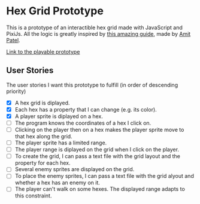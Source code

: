 # Hex Grid Prototype

This is a prototype of an interactible hex grid made with JavaScript and PixiJs. All the logic is greatly inspired by [this amazing guide](https://www.redblobgames.com/grids/hexagons/), made by [Amit Patel](https://www.redblobgames.com/).

[Link to the playable prototype](https://bloblucas.github.io/hex-grid-prototype)

## User Stories
The user stories I want this prototype to fulfill (in order of descending priority)
- [x] A hex grid is diplayed.
- [x] Each hex has a property that I can change (e.g. its color).
- [x] A player sprite is diplayed on a hex.
- [ ] The program knows the coordinates of a hex I click on.
- [ ] Clicking on the player then on a hex makes the player sprite move to that hex along the grid.
- [ ] The player sprite has a limited range.
- [ ] The player range is diplayed on the grid when I click on the player.
- [ ] To create the grid, I can pass a text file with the grid layout and the property for each hex.
- [ ] Several enemy sprites are displayed on the grid.
- [ ] To place the enemy sprites, I can pass a text file with the grid alyout and whether a hex has an enemy on it.
- [ ] The player can't walk on some hexes. The displayed range adapts to this constraint.